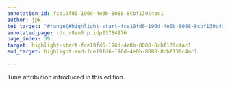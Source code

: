 ```yaml
---
annotation_id: fce19fd6-196d-4e0b-8088-8cbf139c4ac1
author: jpk
tei_target: "#range(#highlight-start-fce19fd6-196d-4e0b-8088-8cbf139c4ac1, #highlight-end-fce19fd6-196d-4e0b-8088-8cbf139c4ac1)"
annotated_page: rdx_r8sm5.p.idp23784976
page_index: 39
target: highlight-start-fce19fd6-196d-4e0b-8088-8cbf139c4ac1
end_target: highlight-end-fce19fd6-196d-4e0b-8088-8cbf139c4ac1

---
```

Tune attribution introduced in this edition.